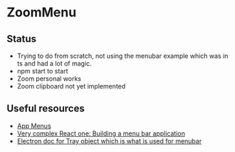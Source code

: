 # ZoomMenu

## Status
- Trying to do from scratch, not using the menubar example which was in ts and had a lot of magic.
- npm start to start
- Zoom personal works
- Zoom clipboard not yet implemented

## Useful resources
- [App Menus](https://coursetro.com/posts/code/119/Working-with-Electron-Menus---Tutorial)
- [Very complex React one: Building a menu bar application](https://blog.logrocket.com/building-a-menu-bar-application-with-electron-and-react/)
- [Electron doc for Tray object which is what is used for menubar](https://www.electronjs.org/docs/api/tray)
